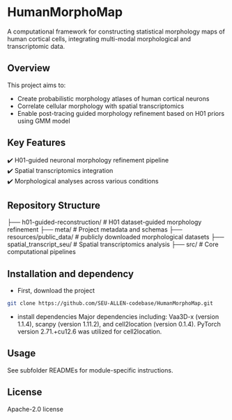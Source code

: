 # HumanMorphoMap  

A computational framework for constructing statistical morphology maps of human cortical cells, integrating multi-modal morphological and transcriptomic data.

## Overview  
This project aims to:  
- Create probabilistic morphology atlases of human cortical neurons 
- Correlate cellular morphology with spatial transcriptomics  
- Enable post-tracing guided morphology refinement based on H01 priors using GMM model

## Key Features  
✔️ H01-guided neuronal morphology refinement pipeline  
✔️ Spatial transcriptomics integration  
✔️ Morphological analyses across various conditions 

## Repository Structure  
├── h01-guided-reconstruction/ # H01 dataset-guided morphology refinement
├── meta/ # Project metadata and schemas
├── resources/public_data/ # publicly downloaded morphological datasets
├── spatial_transcript_seu/ # Spatial transcriptomics analysis
├── src/ # Core computational pipelines

## Installation and dependency
- First, download the project
```bash
git clone https://github.com/SEU-ALLEN-codebase/HumanMorphoMap.git
```

- install dependencies
Major dependencies including: Vaa3D-x (version 1.1.4), scanpy (version 1.11.2), and cell2location (version 0.1.4). PyTorch version 2.71.+cu12.6 was utilized for cell2location.


## Usage 
See subfolder READMEs for module-specific instructions.

## License
Apache-2.0 license


